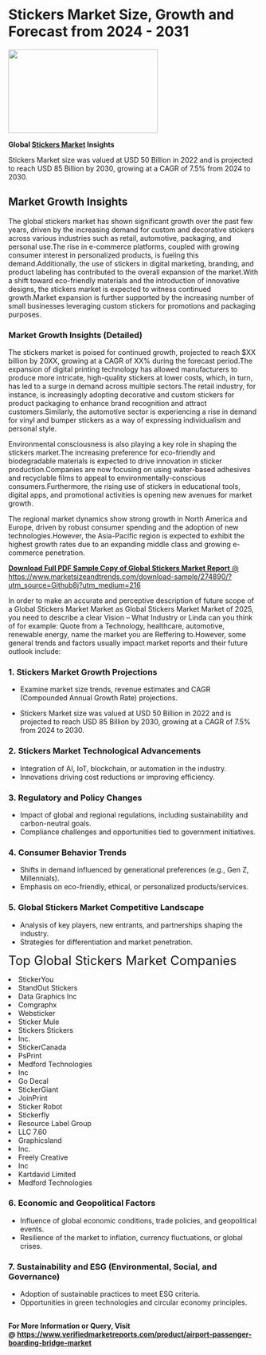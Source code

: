 <H1>Stickers Market Size, Growth and Forecast from 2024 - 2031</H1><img class="aligncenter size-medium wp-image-584254" src="https://thirdeyenews.in/wp-content/uploads/2024/09/Global-Market-Research-300x168.jpeg" alt="" width="300" height="168" /><p><strong>Global&nbsp;<a href="https://www.marketsizeandtrends.com/download-sample/274890/?utm_source=Github8j?utm_medium=216">Stickers Market</a> Insights</strong></p><p>Stickers Market size was valued at USD 50 Billion in 2022 and is projected to reach USD 85 Billion by 2030, growing at a CAGR of 7.5% from 2024 to 2030.</p><p><h2>Market Growth Insights</h2> <p>The global stickers market has shown significant growth over the past few years, driven by the increasing demand for custom and decorative stickers across various industries such as retail, automotive, packaging, and personal use.The rise in e-commerce platforms, coupled with growing consumer interest in personalized products, is fueling this demand.Additionally, the use of stickers in digital marketing, branding, and product labeling has contributed to the overall expansion of the market.With a shift toward eco-friendly materials and the introduction of innovative designs, the stickers market is expected to witness continued growth.Market expansion is further supported by the increasing number of small businesses leveraging custom stickers for promotions and packaging purposes.</p> <p><a href="#"></a></p> <h3>Market Growth Insights (Detailed)</h3> <p>The stickers market is poised for continued growth, projected to reach $XX billion by 20XX, growing at a CAGR of XX% during the forecast period.The expansion of digital printing technology has allowed manufacturers to produce more intricate, high-quality stickers at lower costs, which, in turn, has led to a surge in demand across multiple sectors.The retail industry, for instance, is increasingly adopting decorative and custom stickers for product packaging to enhance brand recognition and attract customers.Similarly, the automotive sector is experiencing a rise in demand for vinyl and bumper stickers as a way of expressing individualism and personal style.</p> <p>Environmental consciousness is also playing a key role in shaping the stickers market.The increasing preference for eco-friendly and biodegradable materials is expected to drive innovation in sticker production.Companies are now focusing on using water-based adhesives and recyclable films to appeal to environmentally-conscious consumers.Furthermore, the rising use of stickers in educational tools, digital apps, and promotional activities is opening new avenues for market growth.</p> <p>The regional market dynamics show strong growth in North America and Europe, driven by robust consumer spending and the adoption of new technologies.However, the Asia-Pacific region is expected to exhibit the highest growth rates due to an expanding middle class and growing e-commerce penetration.</p> <p><a href="#"></p><p><span class=""><strong>Download Full PDF Sample Copy of Global Stickers Market Report</strong> @ <a href="https://www.marketsizeandtrends.com/download-sample/274890/?utm_source=Github8j?utm_medium=216" target="_blank">https://www.marketsizeandtrends.com/download-sample/274890/?utm_source=Github8j?utm_medium=216</a></span></p><p>In order to make an accurate and perceptive description of future scope of a Global&nbsp;Stickers Market Market as Global&nbsp;Stickers Market Market of 2025, you need to describe a clear Vision &ndash; What Industry or Linda can you think of for example: Quote from a Technology, healthcare, automotive, renewable energy, name the market you are Reffering to.However, some general trends and factors usually impact market reports and their future outlook include:</p><h3>1.&nbsp;<strong>Stickers Market Growth Projections</strong></h3><ul><li>Examine market size trends, revenue estimates and CAGR (Compounded Annual Growth Rate) projections.</li><li><p>Stickers Market size was valued at USD 50 Billion in 2022 and is projected to reach USD 85 Billion by 2030, growing at a CAGR of 7.5% from 2024 to 2030.</p></li></ul><h3>2.&nbsp;<strong>Stickers Market Technological Advancements</strong></h3><ul><li>Integration of AI, IoT, blockchain, or automation in the industry.</li><li>Innovations driving cost reductions or improving efficiency.</li></ul><h3>3.&nbsp;<strong>Regulatory and Policy Changes</strong></h3><ul><li>Impact of global and regional regulations, including sustainability and carbon-neutral goals.</li><li>Compliance challenges and opportunities tied to government initiatives.</li></ul><h3>4.&nbsp;<strong>Consumer Behavior Trends</strong></h3><ul><li>Shifts in demand influenced by generational preferences (e.g., Gen Z, Millennials).</li><li>Emphasis on eco-friendly, ethical, or personalized products/services.</li></ul><h3>5.&nbsp;<strong>Global Stickers Market Competitive Landscape</strong></h3><ul><li>Analysis of key players, new entrants, and partnerships shaping the industry.</li><li>Strategies for differentiation and market penetration.</li></ul><p data-pm-slice="1 1 []"><span style="color: inherit; font-family: inherit; font-size: 25px;">Top Global Stickers Market Companies</span></p><div class="" data-test-id=""><p><li>StickerYou</li><li> StandOut Stickers</li><li> Data Graphics Inc</li><li> Comgraphx</li><li> Websticker</li><li> Sticker Mule</li><li> Stickers Stickers</li><li>Inc.</li><li> StickerCanada</li><li> PsPrint</li><li> Medford Technologies</li><li>Inc</li><li> Go Decal</li><li> StickerGiant</li><li> JoinPrint</li><li> Sticker Robot</li><li> Stickerfly</li><li> Resource Label Group</li><li> LLC 7.60</li><li> Graphicsland</li><li> Inc.</li><li> Freely Creative</li><li> Inc</li><li> Kartdavid Limited</li><li> Medford Technologies</li></p></div><h3>6.&nbsp;<strong>Economic and Geopolitical Factors</strong></h3><ul><li>Influence of global economic conditions, trade policies, and geopolitical events.</li><li>Resilience of the market to inflation, currency fluctuations, or global crises.</li></ul><h3>7.&nbsp;<strong>Sustainability and ESG (Environmental, Social, and Governance)</strong></h3><ul><li>Adoption of sustainable practices to meet ESG criteria.</li><li>Opportunities in green technologies and circular economy principles.</li></ul><h2><strong style="font-size: 14px;">For More Information or Query, Visit @&nbsp;</strong><a style="background-color: #ffffff; font-size: 14px;" href="https://www.marketsizeandtrends.com/report/stickers-market/" target="_blank">https://www.verifiedmarketreports.com/product/airport-passenger-boarding-bridge-market</a></h2>